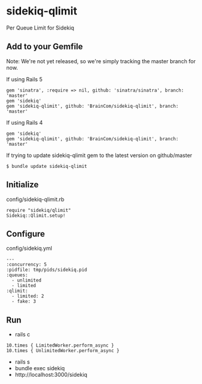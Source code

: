 # sidekiq-qlimit
Per Queue Limit for Sidekiq

Add to your Gemfile
-------------------
Note: We're not yet released, so we're simply tracking the master branch for now.  

If using Rails 5
```
gem 'sinatra', :require => nil, github: 'sinatra/sinatra', branch: 'master'
gem 'sidekiq'
gem 'sidekiq-qlimit', github: 'BrainCom/sidekiq-qlimit', branch: 'master'
```

If using Rails 4
```
gem 'sidekiq'
gem 'sidekiq-qlimit', github: 'BrainCom/sidekiq-qlimit', branch: 'master'
```

If trying to update sidekiq-qlimit gem to the latest version on github/master
```
$ bundle update sidekiq-qlimit
```


Initialize
-------------
config/sidekiq-qlimit.rb
```
require "sidekiq/qlimit"
Sidekiq::Qlimit.setup!
```


Configure
-------------
config/sidekiq.yml
```
---
:concurrency: 5
:pidfile: tmp/pids/sidekiq.pid
:queues:
  - unlimited
  - limited
:qlimit:
  - limited: 2
  - fake: 3
```

Run
---
* rails c
```
10.times { LimitedWorker.perform_async }
10.times { UnlimitedWorker.perform_async }
```
* rails s
* bundle exec sidekiq
* http://localhost:3000/sidekiq

